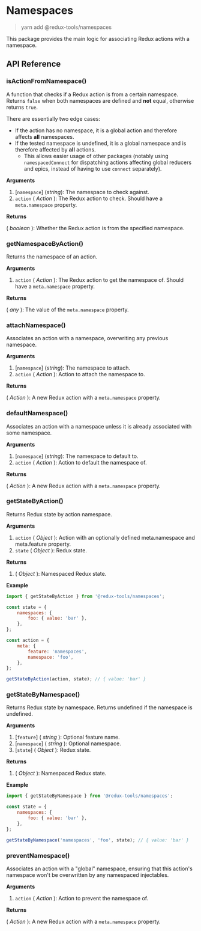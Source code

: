 # Namespaces

> yarn add @redux-tools/namespaces

This package provides the main logic for associating Redux actions with a namespace.

## API Reference

### isActionFromNamespace()

A function that checks if a Redux action is from a certain namespace. Returns `false` when both namespaces are defined and **not** equal, otherwise returns `true`.

There are essentially two edge cases:

- If the action has no namespace, it is a global action and therefore affects **all** namespaces.
- If the tested namespace is undefined, it is a global namespace and is therefore affected by **all** actions.
  - This allows easier usage of other packages (notably using `namespacedConnect` for dispatching actions affecting global reducers and epics, instead of having to use `connect` separately).

**Arguments**

1. [`namespace`] \(_string_): The namespace to check against.
2. `action` ( _Action_ ): The Redux action to check. Should have a `meta.namespace` property.

**Returns**

( _boolean_ ): Whether the Redux action is from the specified namespace.

### getNamespaceByAction()

Returns the namespace of an action.

**Arguments**

1. `action` ( _Action_ ): The Redux action to get the namespace of. Should have a `meta.namespace` property.

**Returns**

( _any_ ): The value of the `meta.namespace` property.

### attachNamespace()

Associates an action with a namespace, overwriting any previous namespace.

**Arguments**

1. [`namespace`] \(_string_): The namespace to attach.
2. `action` ( _Action_ ): Action to attach the namespace to.

**Returns**

( _Action_ ): A new Redux action with a `meta.namespace` property.

### defaultNamespace()

Associates an action with a namespace unless it is already associated with some namespace.

**Arguments**

1. [`namespace`] \(_string_): The namespace to default to.
2. `action` ( _Action_ ): Action to default the namespace of.

**Returns**

( _Action_ ): A new Redux action with a `meta.namespace` property.

### getStateByAction()

Returns Redux state by action namespace.

**Arguments**

1. `action` ( _Object_ ): Action with an optionally defined meta.namespace and meta.feature property.
2. `state` ( _Object_ ): Redux state.

**Returns**

1. ( _Object_ ): Namespaced Redux state.

**Example**

```js
import { getStateByAction } from '@redux-tools/namespaces';

const state = {
	namespaces: {
		foo: { value: 'bar' },
	},
};

const action = {
	meta: {
		feature: 'namespaces',
		namespace: 'foo',
	},
};

getStateByAction(action, state); // { value: 'bar' }
```

### getStateByNamespace()

Returns Redux state by namespace. Returns undefined if the namespace is undefined.

**Arguments**

1. [`feature`] \( _string_ ): Optional feature name.
2. [`namespace`] \( _string_ ): Optional namespace.
3. [`state`] \( _Object_ ): Redux state.

**Returns**

1. ( _Object_ ): Namespaced Redux state.

**Example**

```js
import { getStateByNamespace } from '@redux-tools/namespaces';

const state = {
	namespaces: {
		foo: { value: 'bar' },
	},
};

getStateByNamespace('namespaces', 'foo', state); // { value: 'bar' }
```

### preventNamespace()

Associates an action with a "global" namespace, ensuring that this action's namespace won't be overwritten by any namespaced injectables.

**Arguments**

1. `action` ( _Action_ ): Action to prevent the namespace of.

**Returns**

( _Action_ ): A new Redux action with a `meta.namespace` property.
